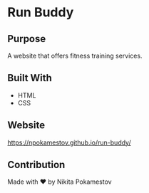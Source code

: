# Run Buddy

## Purpose
A website that offers fitness training services.

## Built With
* HTML
* CSS

## Website
https://npokamestov.github.io/run-buddy/

## Contribution
Made with ❤️ by Nikita Pokamestov
